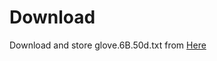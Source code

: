 # Download

Download and store glove.6B.50d.txt from [Here](http://nlp.stanford.edu/data/glove.6B.zip)